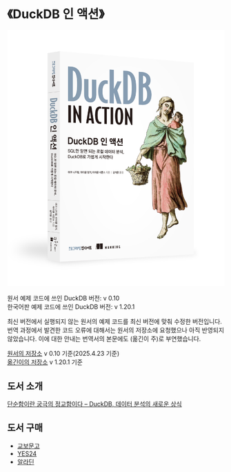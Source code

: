 # 《DuckDB 인 액션》

[![Cover](./img/cover.jpg)](https://www.manning.com/books/duckdb-in-action)

원서 예제 코드에 쓰인 DuckDB 버전: v 0.10  
한국어판 예제 코드에 쓰인 DuckDB 버전: v 1.20.1

최신 버전에서 실행되지 않는 원서의 예제 코드를 최신 버전에 맞춰 수정한 버전입니다. 
번역 과정에서 발견한 코드 오류에 대해서는 원서의 저장소에 요청했으나 아직 반영되지 않았습니다. 이에 대한 안내는 번역서의 본문에도 (옮긴이 주)로 부연했습니다.

[원서의 저장소](https://github.com/duckdb-in-action/examples)  v 0.10 기준(2025.4.23 기준)  
[옮긴이의 저장소](https://github.com/geniuskey/duckdb-in-action-examples) v 1.20.1 기준  

## 도서 소개
[단순함이란 궁극의 정교함이다 – DuckDB, 데이터 분석의 새로운 상식](https://blog.insightbook.co.kr/2025/04/23/%eb%8b%a8%ec%88%9c%ed%95%a8%ec%9d%b4%eb%9e%80-%ea%b6%81%ea%b7%b9%ec%9d%98-%ec%a0%95%ea%b5%90%ed%95%a8%ec%9d%b4%eb%8b%a4-duckdb-%eb%8d%b0%ec%9d%b4%ed%84%b0-%eb%b6%84%ec%84%9d%ec%9d%98-%ec%83%88/)

## 도서 구매
- [교보문고](https://product.kyobobook.co.kr/detail/S000216354896) 
- [YES24](https://www.yes24.com/product/goods/145630370) 
- [알라딘](https://www.aladin.co.kr/shop/wproduct.aspx?ItemId=362832219&start=slayer)